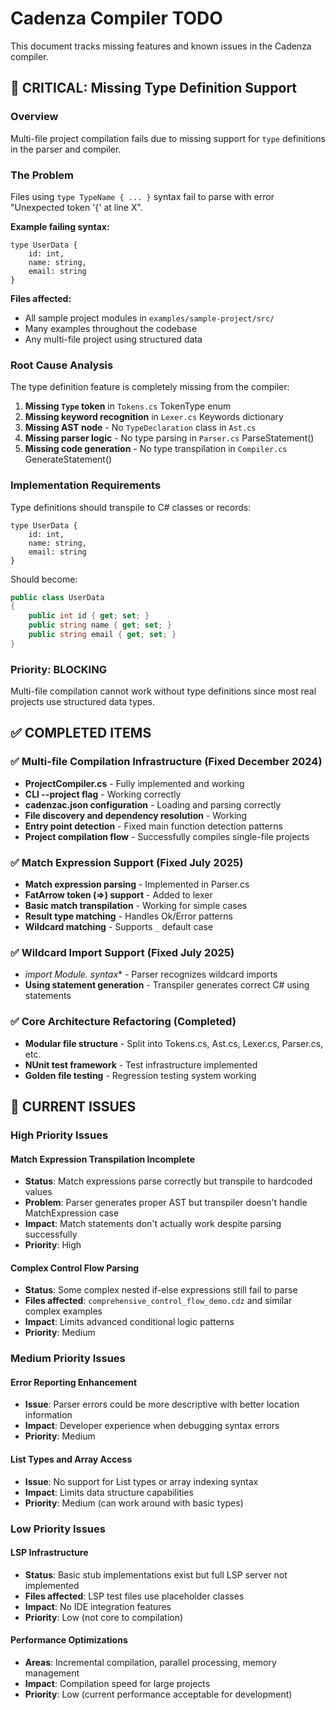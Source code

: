 # Cadenza Compiler TODO

This document tracks missing features and known issues in the Cadenza compiler.
## 🚨 CRITICAL: Missing Type Definition Support

### Overview
Multi-file project compilation fails due to missing support for `type` definitions in the parser and compiler.

### The Problem
Files using `type TypeName { ... }` syntax fail to parse with error "Unexpected token '{' at line X".

**Example failing syntax:**
```cadenza
type UserData {
    id: int,
    name: string,
    email: string
}
```

**Files affected:**
- All sample project modules in `examples/sample-project/src/`
- Many examples throughout the codebase
- Any multi-file project using structured data

### Root Cause Analysis
The type definition feature is completely missing from the compiler:

1. **Missing `Type` token** in `Tokens.cs` TokenType enum
2. **Missing keyword recognition** in `Lexer.cs` Keywords dictionary  
3. **Missing AST node** - No `TypeDeclaration` class in `Ast.cs`
4. **Missing parser logic** - No type parsing in `Parser.cs` ParseStatement()
5. **Missing code generation** - No type transpilation in `Compiler.cs` GenerateStatement()

### Implementation Requirements
Type definitions should transpile to C# classes or records:

```cadenza
type UserData {
    id: int,
    name: string,
    email: string
}
```

Should become:
```csharp
public class UserData 
{
    public int id { get; set; }
    public string name { get; set; }
    public string email { get; set; }
}
```

### Priority: **BLOCKING**
Multi-file compilation cannot work without type definitions since most real projects use structured data types.

## ✅ COMPLETED ITEMS

### ✅ Multi-file Compilation Infrastructure (Fixed December 2024)
- **ProjectCompiler.cs** - Fully implemented and working
- **CLI --project flag** - Working correctly  
- **cadenzac.json configuration** - Loading and parsing correctly
- **File discovery and dependency resolution** - Working
- **Entry point detection** - Fixed main function detection patterns
- **Project compilation flow** - Successfully compiles single-file projects

### ✅ Match Expression Support (Fixed July 2025)
- **Match expression parsing** - Implemented in Parser.cs
- **FatArrow token (=>) support** - Added to lexer
- **Basic match transpilation** - Working for simple cases
- **Result type matching** - Handles Ok/Error patterns
- **Wildcard matching** - Supports `_` default case

### ✅ Wildcard Import Support (Fixed July 2025)  
- **import Module.* syntax** - Parser recognizes wildcard imports
- **Using statement generation** - Transpiler generates correct C# using statements

### ✅ Core Architecture Refactoring (Completed)
- **Modular file structure** - Split into Tokens.cs, Ast.cs, Lexer.cs, Parser.cs, etc.
- **NUnit test framework** - Test infrastructure implemented
- **Golden file testing** - Regression testing system working

## 🔧 CURRENT ISSUES

### High Priority Issues

#### Match Expression Transpilation Incomplete
- **Status**: Match expressions parse correctly but transpile to hardcoded values
- **Problem**: Parser generates proper AST but transpiler doesn't handle MatchExpression case
- **Impact**: Match statements don't actually work despite parsing successfully
- **Priority**: High

#### Complex Control Flow Parsing
- **Status**: Some complex nested if-else expressions still fail to parse  
- **Files affected**: `comprehensive_control_flow_demo.cdz` and similar complex examples
- **Impact**: Limits advanced conditional logic patterns
- **Priority**: Medium

### Medium Priority Issues  

#### Error Reporting Enhancement
- **Issue**: Parser errors could be more descriptive with better location information
- **Impact**: Developer experience when debugging syntax errors
- **Priority**: Medium

#### List Types and Array Access
- **Issue**: No support for List<T> types or array indexing syntax
- **Impact**: Limits data structure capabilities
- **Priority**: Medium (can work around with basic types)

### Low Priority Issues

#### LSP Infrastructure
- **Status**: Basic stub implementations exist but full LSP server not implemented
- **Files affected**: LSP test files use placeholder classes
- **Impact**: No IDE integration features
- **Priority**: Low (not core to compilation)

#### Performance Optimizations
- **Areas**: Incremental compilation, parallel processing, memory management
- **Impact**: Compilation speed for large projects
- **Priority**: Low (current performance acceptable for development)